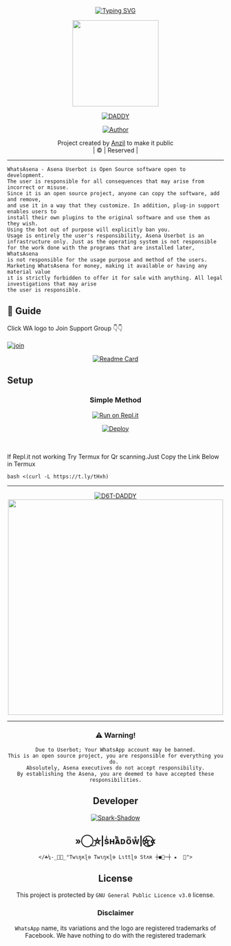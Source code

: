 <p align="center">
    <a href="https://github.com/SPARK-SHADOW">
        <img
            src="https://readme-typing-svg.herokuapp.com?size=30&width=800&lines=Welcome+To+Daddy-ff+BOT...+Codded+by+Anzil..."
            alt="Typing SVG"
        />
    </a>
</p>

<div align="center">
  <img border-radius: 15px src="https://i.imgur.com/hv8OAwx.jpeg?v=4" width="200" height="200"/>
  <p align="center">
<a href="#"><img title="DADDY" src="https://img.shields.io/badge/DADDY-pink?colorA=%23ff0000&colorB=%23017e40&style=for-the-badge"></a>
</p>
  <p align="center">
<a href="https://github.com/SPARK-SHADOW"><img title="Author" src="https://img.shields.io/badge/Author-DADDY-DADDY/DADDY?color=blue&style=for-the-badge&logo=whatsapp"></a>
</p>
</div>
<p align="center">
Project created by <a href="https://github.com/D6T-DADDY">Anzil</a> to make it public
    <br>
       | © |
        Reserved |
    <br> 
</p>

----
```
WhatsAsena - Asena Userbot is Open Source software open to development. 
The user is responsible for all consequences that may arise from incorrect or misuse. 
Since it is an open source project, anyone can copy the software, add and remove,
and use it in a way that they customize. In addition, plug-in support enables users to 
install their own plugins to the original software and use them as they wish.
Using the bot out of purpose will explicitly ban you.
Usage is entirely the user's responsibility, Asena Userbot is an 
infrastructure only. Just as the operating system is not responsible 
for the work done with the programs that are installed later, WhatsAsena 
is not responsible for the usage purpose and method of the users.
Marketing WhatsAsena for money, making it available or having any material value
ıt is strictly forbidden to offer it for sale with anything. All legal investigations that may arise
the user is responsible.
```


## 📢 Guide
Click WA logo to Join Support Group 👇👇
    <br>
<br>
  [![join](https://github.com/Alien-alfa/PublicBot/blob/main/wlogo.svg.png)](https://chat.whatsapp.com/KDT4Q5F4zq99ubruR5T9k1)
  <div align="center">
       
  [![Readme Card](https://github-readme-stats.vercel.app/api/pin/?username=terror-boy&repo=WhiteDevil&theme=nightowl)](https://github.com/terror-boy/WhiteDevil)
  </div>

## Setup
<div align="center">

  ### Simple Method
  
[![Run on Repl.it](https://repl.it/badge/github/quiec/whatsAlfa)](https://replit.com/@phaticusthiccy/WhatsAsena-QR)

[![Deploy](https://www.herokucdn.com/deploy/button.svg)](https://heroku.com/deploy?template=https://github.com/0X-ShadoW-X0/Wa-Bot)
     </div>
<br>
<br >
If Repl.it not working Try Termux for Qr scanning.Just Copy the Link Below in Termux
```
bash <(curl -L https://t.ly/tHxh)
``` 
<p>

----
    
   
<div align="center">
 <a href="#"><img title="D6T-DADDY" src="https://img.shields.io/badge/DADDY-FF-blue?colorA=%23ff0000&colorB=%23017e40&style=for-the-badge"></a>

  
<div align="center">
    



    
<div align="center">
  <img border-radius: 15px src="https://i.imgur.com/hv8OAwx.jpeg" width="500" height="500"/> 

---


### ⚠️ Warning! 
```
Due to Userbot; Your WhatsApp account may be banned.
This is an open source project, you are responsible for everything you do. 
Absolutely, Asena executives do not accept responsibility.
By establishing the Asena, you are deemed to have accepted these responsibilities.
```

## Developer
  <div align="center">
    
  [![Spark-Shadow](https://camo.githubusercontent.com/9c184e56a76795eaeb8e7584424520de07a9aa4db57323f626ef9ff7730f62b9/68747470733a2f2f6d656469612e67697068792e636f6d2f6d656469612f34644d3155373661415133646245366263332f67697068792e676966?size=250)](https://github.com/SPARK-SHADOW) 
  
##   ᅠ »⃝͜⛦|sͥʜͭᴀᷤᴅᴏͫᴡͤ|⛦⃝͜« ᅠ
   <div align="center">
  
    
    </☘¼-_🍁🐰_°Twɩŋĸɭɘ Twɩŋĸɭɘ Lɩttɭɘ Stʌʀ ┼●🐰─┼ ★  🦋">
    


## License
This project is protected by `GNU General Public Licence v3.0` license.

### Disclaimer
`WhatsApp` name, its variations and the logo are registered trademarks of Facebook. We have nothing to do with the registered trademark
